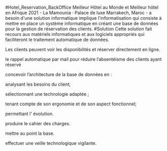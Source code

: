 #Hotel_Reservation_BackOffice
Meilleur Hôtel au Monde et Meilleur hôtel en Afrique 2021 - La Mamounia · Palace de luxe Marrakech, Maroc - a besoin d'une solution informatique implique l'informatisation qui consiste à mettre en place un système informatique en créant une base de données pour la gestion de réservation des clients.
#Solution
Cette solution fait recours aux matériels informatiques et aux logiciels appropriés qui faciliteront le traitement automatique de données.


Les clients peuvent voir les disponibilités et réserver directement en ligne.

le rappel automatique par mail pour réduire l’absentéisme des clients ayant réservé

concevoir l’architecture de la base de données en :

analysant les besoins du client;

sélectionnant une technologie adaptée ;

tenant compte de son ergonomie et de son aspect fonctionnel;

permettant l' évolution.

produire le cahier des charges.

mettre au point la base.

effectuer une veille technologique vigilante.
